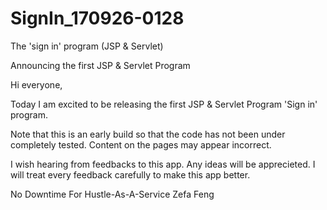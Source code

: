 # SignIn_170926-0128
The 'sign in' program (JSP &amp; Servlet)

Announcing the first JSP & Servlet Program

Hi everyone, 

Today I am excited to be releasing the first JSP & Servlet Program 'Sign in' program.

Note that this is an early build so that the code has not been under completely tested. Content on the pages may appear incorrect.

I wish hearing from feedbacks to this app. Any ideas will be apprecieted. I will treat every feedback carefully to make this app better.

No Downtime For Hustle-As-A-Service
Zefa Feng
